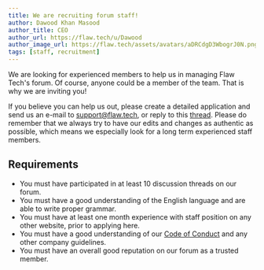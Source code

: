 ```yaml
---
title: We are recruiting forum staff!
author: Dawood Khan Masood
author_title: CEO
author_url: https://flaw.tech/u/Dawood
author_image_url: https://flaw.tech/assets/avatars/aDRCdgD3WbogrJ0N.png
tags: [staff, recruitment]
---
```


We are looking for experienced members to help us in managing Flaw Tech's forum. Of course, anyone could be a member of the team. That is why we are inviting you!

If you believe you can help us out, please create a detailed application and send us an e-mail to [support@flaw.tech](mailto:support@flaw.tech), or reply to this [thread](). Please do remember that we always try to have our edits and changes as authentic as possible, which means we especially look for a long term experienced staff members.

## Requirements

- You must have participated in at least 10 discussion threads on our forum.
- You must have a good understanding of the English language and are able to write proper grammar.
- You must have at least one month experience with staff position on any other website, prior to applying here.
- You must have a good understanding of our [Code of Conduct](https://dev.flaw.tech/docs/code-of-conduct) and any other company guidelines.
- You must have an overall good reputation on our forum as a trusted member.